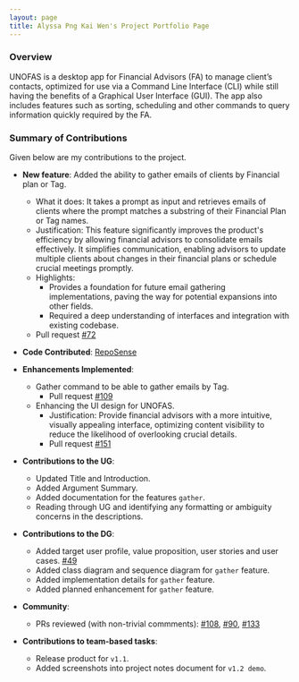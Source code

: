 ```yaml
---
layout: page
title: Alyssa Png Kai Wen's Project Portfolio Page
---
```


### Overview

UNOFAS is a desktop app for Financial Advisors (FA) to manage client’s contacts, optimized for use via a Command Line
Interface (CLI) while still having the benefits of a Graphical User Interface (GUI). The app also includes features
such as sorting, scheduling and other commands to query information quickly required by the FA.

### Summary of Contributions

Given below are my contributions to the project.

* **New feature**: Added the ability to gather emails of clients by Financial plan or Tag.

    * What it does: It takes a prompt as input and retrieves emails of clients where the prompt matches a substring of their Financial Plan or Tag names.
    * Justification: This feature significantly improves the product's efficiency by allowing financial advisors to consolidate emails effectively. It simplifies communication, enabling advisors to update multiple clients about changes in their financial plans or schedule crucial meetings promptly.
    * Highlights:
      * Provides a foundation for future email gathering implementations, paving the way for potential expansions into other fields.
      * Required a deep understanding of interfaces and integration with existing codebase.
    * Pull request [#72](https://github.com/AY2324S1-CS2103T-F12-1/tp/pull/72)


* **Code Contributed**: [RepoSense](https://nus-cs2103-ay2324s1.github.io/tp-dashboard/?search=alyssapng&breakdown=true)


* **Enhancements Implemented**:
  * Gather command to be able to gather emails by Tag.
    * Pull request [#109](https://github.com/AY2324S1-CS2103T-F12-1/tp/pull/109)
  * Enhancing the UI design for UNOFAS.
    * Justification: Provide financial advisors with a more intuitive, visually appealing interface, optimizing content visibility to reduce the likelihood of overlooking crucial details.
    * Pull request [#151](https://github.com/AY2324S1-CS2103T-F12-1/tp/pull/151)


* **Contributions to the UG**:
  * Updated Title and Introduction.
  * Added Argument Summary.
  * Added documentation for the features `gather`.
  * Reading through UG and identifying any formatting or ambiguity concerns in the descriptions.


* **Contributions to the DG**:
  * Added target user profile, value proposition, user stories and user cases. [#49](https://github.com/AY2324S1-CS2103T-F12-1/tp/pull/49)
  * Added class diagram and sequence diagram for `gather` feature.
  * Added implementation details for `gather` feature.
  * Added planned enhancement for `gather` feature.


* **Community**:
  * PRs reviewed (with non-trivial commments):
    [#108](https://github.com/AY2324S1-CS2103T-F12-1/tp/pull/108),
    [#90](https://github.com/AY2324S1-CS2103T-F12-1/tp/pull/90),
    [#133](https://github.com/AY2324S1-CS2103T-F12-1/tp/pull/133)


* **Contributions to team-based tasks**:
  * Release product for `v1.1`.
  * Added screenshots into project notes document for `v1.2 demo`.


